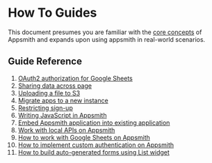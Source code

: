 # How To Guides

This document presumes you are familiar with the [core concepts](../core-concepts/connecting-to-data-sources/) of Appsmith and expands upon using appsmith in real-world scenarios.

## Guide Reference

1. [OAuth2 authorization for Google Sheets](oauth2-authorization-for-google-sheets.md)
2. [Sharing data across page](sharing-data-across-pages.md)
3. [Uploading a file to S3](how-to-upload-to-s3.md)
4. [Migrate apps to a new instance](backup-restore.md)
5. [Restricting sign-up]()
6. [Writing JavaScript in Appsmith](writing-javascript-in-appsmith.md)
7. [Embed Appsmith application into existing application](embed-appsmith-into-existing-application.md)
8. [Work with local APIs on Appsmith](how-to-work-with-local-apis-on-appsmith.md)
9. [How to work with Google Sheets on Appsmith](how-to-work-with-google-sheets-on-appsmith.md)
10. [How to implement custom authentication on Appsmith](how-to-implement-custom-authentication-on-appsmith.md)
11. [How to build auto-generated forms using List widget](build-auto-generated-forms-using-list-widget.md)



